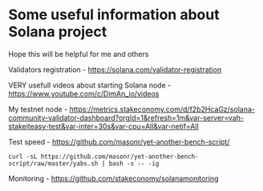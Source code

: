 # Some useful information about Solana project

Hope this will be helpful for me and others

Validators registration - https://solana.com/validator-registration

VERY usefull videos about starting Solana node - https://www.youtube.com/c/DimAn_io/videos

My testnet node - https://metrics.stakeconomy.com/d/f2b2HcaGz/solana-community-validator-dashboard?orgId=1&refresh=1m&var-server=vah-stakeiteasy-test&var-inter=30s&var-cpu=All&var-netif=All

Test speed - https://github.com/masonr/yet-another-bench-script/

`curl -sL https://github.com/masonr/yet-another-bench-script/raw/master/yabs.sh | bash -s -- -ig`

Monitoring - https://github.com/stakeconomy/solanamonitoring
